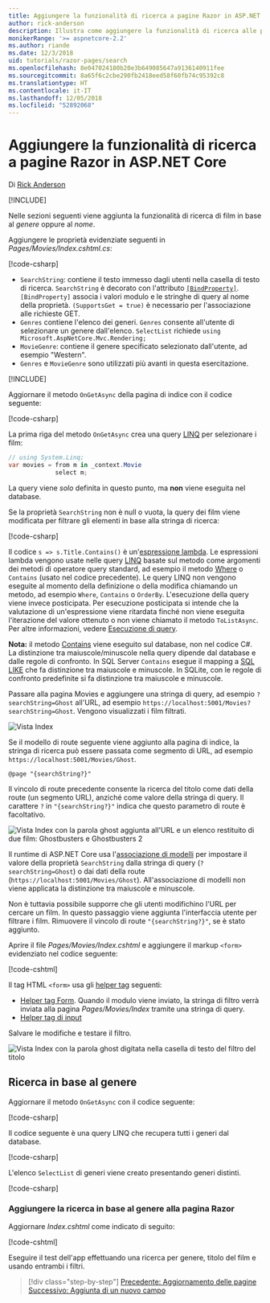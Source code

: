 ```yaml
---
title: Aggiungere la funzionalità di ricerca a pagine Razor in ASP.NET Core
author: rick-anderson
description: Illustra come aggiungere la funzionalità di ricerca alle pagine Razor di ASP.NET Core
monikerRange: '>= aspnetcore-2.2'
ms.author: riande
ms.date: 12/3/2018
uid: tutorials/razor-pages/search
ms.openlocfilehash: 8e047024180b20e3b649085647a9136140911fee
ms.sourcegitcommit: 8a65f6c2cbe290fb2418eed58f60fb74c95392c8
ms.translationtype: HT
ms.contentlocale: it-IT
ms.lasthandoff: 12/05/2018
ms.locfileid: "52892068"
---
```

# <a name="add-search-to-aspnet-core-razor-pages"></a>Aggiungere la funzionalità di ricerca a pagine Razor in ASP.NET Core

Di [Rick Anderson](https://twitter.com/RickAndMSFT)

[!INCLUDE[](~/includes/rp/download.md)]

Nelle sezioni seguenti viene aggiunta la funzionalità di ricerca di film in base al *genere* oppure al *nome*.

Aggiungere le proprietà evidenziate seguenti in *Pages/Movies/Index.cshtml.cs*:

[!code-csharp[](razor-pages-start/sample/RazorPagesMovie22/Pages/Movies/Index.cshtml.cs?name=snippet_newProps&highlight=11-999)]

* `SearchString`: contiene il testo immesso dagli utenti nella casella di testo di ricerca. `SearchString` è decorato con l'attributo [`[BindProperty]`](/dotnet/api/microsoft.aspnetcore.mvc.bindpropertyattribute). `[BindProperty]` associa i valori modulo e le stringhe di query al nome della proprietà. `(SupportsGet = true)` è necessario per l'associazione alle richieste GET.
* `Genres` contiene l'elenco dei generi. `Genres` consente all'utente di selezionare un genere dall'elenco. `SelectList` richiede `using Microsoft.AspNetCore.Mvc.Rendering;`
* `MovieGenre`: contiene il genere specificato selezionato dall'utente, ad esempio "Western".
* `Genres` e `MovieGenre` sono utilizzati più avanti in questa esercitazione.

[!INCLUDE[](~/includes/bind-get.md)]

Aggiornare il metodo `OnGetAsync` della pagina di indice con il codice seguente:

[!code-csharp[](razor-pages-start/sample/RazorPagesMovie22/Pages/Movies/Index.cshtml.cs?name=snippet_1stSearch)]

La prima riga del metodo `OnGetAsync` crea una query [LINQ](/dotnet/csharp/programming-guide/concepts/linq/) per selezionare i film:

```csharp
// using System.Linq;
var movies = from m in _context.Movie
             select m;
```

La query viene *solo* definita in questo punto, ma **non** viene eseguita nel database.

Se la proprietà `SearchString` non è null o vuota, la query dei film viene modificata per filtrare gli elementi in base alla stringa di ricerca:

[!code-csharp[](razor-pages-start/sample/RazorPagesMovie22/Pages/Movies/Index.cshtml.cs?name=snippet_SearchNull)]

Il codice `s => s.Title.Contains()` è un'[espressione lambda](/dotnet/csharp/programming-guide/statements-expressions-operators/lambda-expressions). Le espressioni lambda vengono usate nelle query [LINQ](/dotnet/csharp/programming-guide/concepts/linq/) basate sul metodo come argomenti dei metodi di operatore query standard, ad esempio il metodo [Where](/dotnet/csharp/programming-guide/concepts/linq/query-syntax-and-method-syntax-in-linq) o `Contains` (usato nel codice precedente). Le query LINQ non vengono eseguite al momento della definizione o della modifica chiamando un metodo, ad esempio `Where`, `Contains` o `OrderBy`. L'esecuzione della query viene invece posticipata. Per esecuzione posticipata si intende che la valutazione di un'espressione viene ritardata finché non viene eseguita l'iterazione del valore ottenuto o non viene chiamato il metodo `ToListAsync`. Per altre informazioni, vedere [Esecuzione di query](/dotnet/framework/data/adonet/ef/language-reference/query-execution).

**Nota:** il metodo [Contains](/dotnet/api/system.data.objects.dataclasses.entitycollection-1.contains) viene eseguito sul database, non nel codice C#. La distinzione tra maiuscole/minuscole nella query dipende dal database e dalle regole di confronto. In SQL Server `Contains` esegue il mapping a [SQL LIKE](/sql/t-sql/language-elements/like-transact-sql) che fa distinzione tra maiuscole e minuscole. In SQLite, con le regole di confronto predefinite si fa distinzione tra maiuscole e minuscole.

Passare alla pagina Movies e aggiungere una stringa di query, ad esempio `?searchString=Ghost` all'URL, ad esempio `https://localhost:5001/Movies?searchString=Ghost`. Vengono visualizzati i film filtrati.

![Vista Index](search/_static/ghost.png)

Se il modello di route seguente viene aggiunto alla pagina di indice, la stringa di ricerca può essere passata come segmento di URL, ad esempio `https://localhost:5001/Movies/Ghost`.

```cshtml
@page "{searchString?}"
```

Il vincolo di route precedente consente la ricerca del titolo come dati della route (un segmento URL), anziché come valore della stringa di query.  Il carattere `?` in `"{searchString?}"` indica che questo parametro di route è facoltativo.

![Vista Index con la parola ghost aggiunta all'URL e un elenco restituito di due film: Ghostbusters e Ghostbusters 2](search/_static/g2.png)

Il runtime di ASP.NET Core usa l'[associazione di modelli](xref:mvc/models/model-binding) per impostare il valore della proprietà `SearchString` dalla stringa di query (`?searchString=Ghost`) o dai dati della route (`https://localhost:5001/Movies/Ghost`). All'associazione di modelli non viene applicata la distinzione tra maiuscole e minuscole.

Non è tuttavia possibile supporre che gli utenti modifichino l'URL per cercare un film. In questo passaggio viene aggiunta l'interfaccia utente per filtrare i film. Rimuovere il vincolo di route `"{searchString?}"`, se è stato aggiunto.

Aprire il file *Pages/Movies/Index.cshtml* e aggiungere il markup `<form>` evidenziato nel codice seguente:

[!code-cshtml[](razor-pages-start/sample/RazorPagesMovie22/Pages/Movies/Index2.cshtml?highlight=14-19&range=1-22)]

Il tag HTML `<form>` usa gli [helper tag](xref:mvc/views/tag-helpers/intro) seguenti:

* [Helper tag Form](xref:mvc/views/working-with-forms#the-form-tag-helper). Quando il modulo viene inviato, la stringa di filtro verrà inviata alla pagina *Pages/Movies/Index* tramite una stringa di query.
* [Helper tag di input](xref:mvc/views/working-with-forms#the-input-tag-helper)

Salvare le modifiche e testare il filtro.

![Vista Index con la parola ghost digitata nella casella di testo del filtro del titolo](search/_static/filter.png)

## <a name="search-by-genre"></a>Ricerca in base al genere

Aggiornare il metodo `OnGetAsync` con il codice seguente:

[!code-csharp[](razor-pages-start/sample/RazorPagesMovie22/Pages/Movies/Index.cshtml.cs?name=snippet_SearchGenre)]

Il codice seguente è una query LINQ che recupera tutti i generi dal database.

[!code-csharp[](razor-pages-start/sample/RazorPagesMovie22/Pages/Movies/Index.cshtml.cs?name=snippet_LINQ)]

L'elenco `SelectList` di generi viene creato presentando generi distinti.

[!code-csharp[](razor-pages-start/sample/RazorPagesMovie22/Pages/Movies/Index.cshtml.cs?name=snippet_SelectList)]

### <a name="add-search-by-genre-to-the-razor-page"></a>Aggiungere la ricerca in base al genere alla pagina Razor

Aggiornare *Index.cshtml* come indicato di seguito:

[!code-cshtml[](razor-pages-start/sample/RazorPagesMovie22/Pages/Movies/IndexFormGenreNoRating.cshtml?highlight=16-18&range=1-26)]

Eseguire il test dell'app effettuando una ricerca per genere, titolo del film e usando entrambi i filtri.

> [!div class="step-by-step"]
> [Precedente: Aggiornamento delle pagine](xref:tutorials/razor-pages/da1)
> [Successivo: Aggiunta di un nuovo campo](xref:tutorials/razor-pages/new-field)

